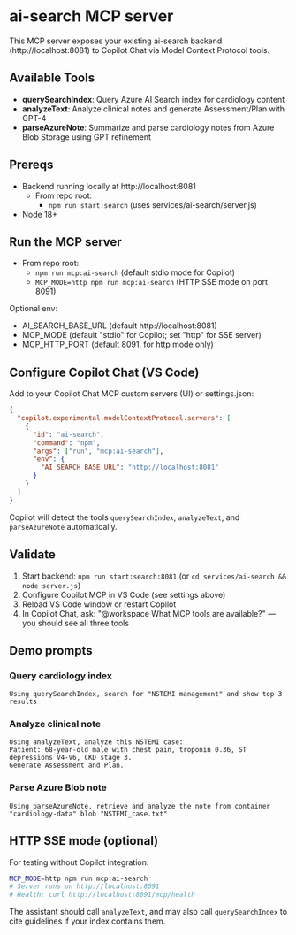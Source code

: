 # ai-search MCP server

This MCP server exposes your existing ai-search backend (http://localhost:8081) to Copilot Chat via Model Context Protocol tools.

## Available Tools
- **querySearchIndex**: Query Azure AI Search index for cardiology content
- **analyzeText**: Analyze clinical notes and generate Assessment/Plan with GPT-4
- **parseAzureNote**: Summarize and parse cardiology notes from Azure Blob Storage using GPT refinement

## Prereqs
- Backend running locally at http://localhost:8081
  - From repo root:
    - `npm run start:search` (uses services/ai-search/server.js)
- Node 18+

## Run the MCP server
- From repo root:
  - `npm run mcp:ai-search` (default stdio mode for Copilot)
  - `MCP_MODE=http npm run mcp:ai-search` (HTTP SSE mode on port 8091)

Optional env:
- AI_SEARCH_BASE_URL (default http://localhost:8081)
- MCP_MODE (default "stdio" for Copilot; set "http" for SSE server)
- MCP_HTTP_PORT (default 8091, for http mode only)

## Configure Copilot Chat (VS Code)
Add to your Copilot Chat MCP custom servers (UI) or settings.json:

```json
{
  "copilot.experimental.modelContextProtocol.servers": [
    {
      "id": "ai-search",
      "command": "npm",
      "args": ["run", "mcp:ai-search"],
      "env": {
        "AI_SEARCH_BASE_URL": "http://localhost:8081"
      }
    }
  ]
}
```

Copilot will detect the tools `querySearchIndex`, `analyzeText`, and `parseAzureNote` automatically.

## Validate
1) Start backend: `npm run start:search:8081` (or `cd services/ai-search && node server.js`)
2) Configure Copilot MCP in VS Code (see settings above)
3) Reload VS Code window or restart Copilot
4) In Copilot Chat, ask: "@workspace What MCP tools are available?" — you should see all three tools

## Demo prompts

### Query cardiology index
```
Using querySearchIndex, search for "NSTEMI management" and show top 3 results
```

### Analyze clinical note
```
Using analyzeText, analyze this NSTEMI case:
Patient: 68-year-old male with chest pain, troponin 0.36, ST depressions V4-V6, CKD stage 3.
Generate Assessment and Plan.
```

### Parse Azure Blob note
```
Using parseAzureNote, retrieve and analyze the note from container "cardiology-data" blob "NSTEMI_case.txt"
```

## HTTP SSE mode (optional)
For testing without Copilot integration:
```bash
MCP_MODE=http npm run mcp:ai-search
# Server runs on http://localhost:8091
# Health: curl http://localhost:8091/mcp/health
```

The assistant should call `analyzeText`, and may also call `querySearchIndex` to cite guidelines if your index contains them.
